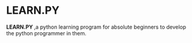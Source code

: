 # LEARN.PY
<b> LEARN.PY </b> ,a python learning program for absolute beginners to develop the python programmer in them.
